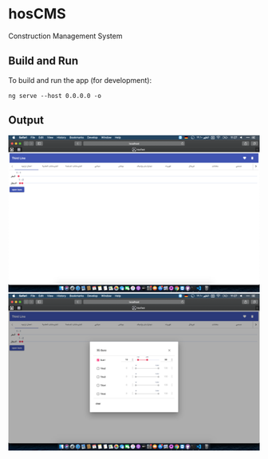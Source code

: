 # hosCMS
Construction Management System

## Build and Run
To build and run the app (for development):
```terminal
ng serve --host 0.0.0.0 -o
```

## Output

<img src="docs/screen1.png" alt="screen1">
<img src="docs/screen2.png" alt="screen2">